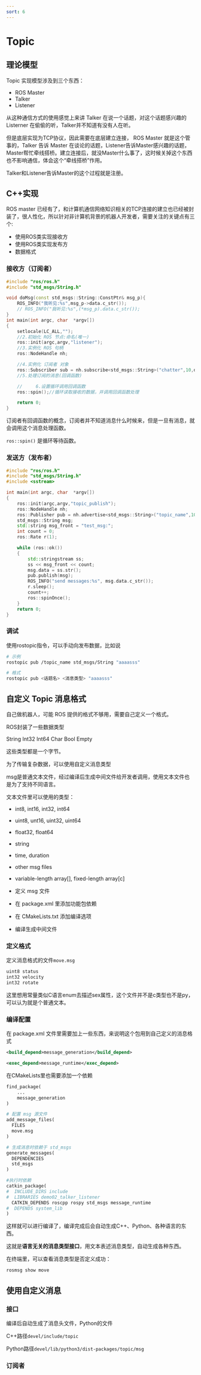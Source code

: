 ```yaml
---
sort: 6
---
```

# Topic


## 理论模型

Topic 实现模型涉及到三个东西：
- ROS Master
- Talker
- Listener

从这种通信方式的使用感觉上来讲 Talker 在说一个话题，对这个话题感兴趣的 Listerner 在偷偷的听，Talker并不知道有没有人在听。

但是底层实现为TCP协议，因此需要在底层建立连接， ROS Master 就是这个管事的，Talker 告诉 Master 在谈论的话题，Listener告诉Master感兴趣的话题，Master帮忙牵线搭桥。建立连接后，就没Master什么事了，这时候关掉这个东西也不影响通信，体会这个“牵线搭桥”作用。

Talker和Listener告诉Master的这个过程就是注册。

## C++实现

ROS master 已经有了，和计算机通信网络知识相关的TCP连接的建立也已经被封装了，很人性化，所以针对非计算机背景的机器人开发者，需要关注的关键点有三个:

- 使用ROS类实现接收方
- 使用ROS类实现发布方
- 数据格式

### 接收方（订阅者）

```cpp
#include "ros/ros.h"
#include "std_msgs/String.h"

void doMsg(const std_msgs::String::ConstPtr& msg_p){
    ROS_INFO("我听见:%s",msg_p->data.c_str());
    // ROS_INFO("我听见:%s",(*msg_p).data.c_str());
}
int main(int argc, char  *argv[])
{
    setlocale(LC_ALL,"");
    //2.初始化 ROS 节点:命名(唯一)
    ros::init(argc,argv,"listener");
    //3.实例化 ROS 句柄
    ros::NodeHandle nh;

    //4.实例化 订阅者 对象
    ros::Subscriber sub = nh.subscribe<std_msgs::String>("chatter",10,doMsg);
    //5.处理订阅的消息(回调函数)

    //     6.设置循环调用回调函数
    ros::spin();//循环读取接收的数据，并调用回调函数处理

    return 0;
}

```

订阅者有回调函数的概念，订阅者并不知道消息什么时候来，但是一旦有消息，就会调用这个消息处理函数。

`ros::spin()` 是循环等待函数。


### 发送方（发布者）


```cpp
#include "ros/ros.h"
#include "std_msgs/String.h" 
#include <sstream>

int main(int argc, char  *argv[])
{
    ros::init(argc,argv,"topic_publish");
    ros::NodeHandle nh;
    ros::Publisher pub = nh.advertise<std_msgs::String>("topic_name",10);
    std_msgs::String msg;
    std::string msg_front = "test_msg:"; 
    int count = 0; 
    ros::Rate r(1);

    while (ros::ok())
    {
        std::stringstream ss;
        ss << msg_front << count;
        msg.data = ss.str();
        pub.publish(msg);
        ROS_INFO("send messages:%s", msg.data.c_str());
        r.sleep();
        count++;
        ros::spinOnce();
    }
    return 0;
}
```


### 调试

使用rostopic指令，可以手动向发布数据，比如说

```bash
# 示例
rostopic pub /topic_name std_msgs/String "aaaasss"

# 格式
rostopic pub <话题名> <消息类型> "aaaasss"
```

## 自定义 Topic 消息格式

自己做机器人，可能 ROS 提供的格式不够用，需要自己定义一个格式。

ROS封装了一些数据类型

String Int32 Int64 Char Bool Empty

这些类型都是一个字节。

为了传输复杂数据，可以使用自定义消息类型

msg是普通文本文件，经过编译后生成中间文件给开发者调用，使用文本文件也是为了支持不同语言。

文本文件里可以使用的类型：
- int8, int16, int32, int64
- uint8, unt16, uint32, uint64
- float32, float64
- string
- time, duration
- other msg files
- variable-length array[], fixed-length array[c]


- 定义 msg 文件
- 在 package.xml 里添加功能包依赖
- 在 CMakeLists.txt 添加编译选项
- 编译生成中间文件


### 定义格式

定义消息格式的文件`move.msg`
```txt
uint8 status
int32 velocity
int32 rotate
```

这里想用常量类似C语言enum去描述sex属性，这个文件并不是c类型也不是py，可以认为就是个普通文本。

### 编译配置

在 package.xml 文件里需要加上一些东西，来说明这个包用到自己定义的消息格式

```xml
<build_depend>message_generation</build_depend>

<exec_depend>message_runtime</exec_depend>  
```

在CMakeLists里也需要添加一个依赖

```makefile
find_package(
    ...
    message_generation
)

# 配置 msg 源文件
add_message_files(
  FILES
  move.msg
)

# 生成消息时依赖于 std_msgs
generate_messages(
  DEPENDENCIES
  std_msgs
)

#执行时依赖
catkin_package(
#  INCLUDE_DIRS include
#  LIBRARIES demo02_talker_listener
  CATKIN_DEPENDS roscpp rospy std_msgs message_runtime
#  DEPENDS system_lib
)
```

这样就可以进行编译了，编译完成后会自动生成C++、Python、各种语言的东西。

这就是**语言无关的消息类型接口**，用文本表述消息类型，自动生成各种东西。

在终端里，可以查看消息类型是否定义成功：
```bash
rosmsg show move
```

## 使用自定义消息


### 接口

编译后自动生成了消息头文件，Python的文件

C++路径`devel/include/topic`

Python路径`devel/lib/python3/dist-packages/topic/msg`


### 订阅者






